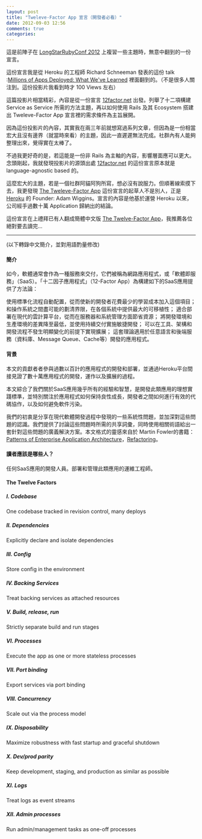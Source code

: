 ```yaml
---
layout: post
title: "Tweleve-Factor App 宣言（開發者必看）"
date: 2012-09-03 12:56
comments: true
categories: 
---
```


這是前陣子在 [LongStarRubyConf 2012](http://www.lonestarrubyconf.com/) 上複習一些主題時，無意中翻到的一份宣言。

這份宣言我是從 Heroku 的工程師 Richard Schneeman 發表的這份 talk :[Millions of Apps Deployed: What We've Learned](https://speakerdeck.com/u/schneems/p/millions-of-apps-deployed-presented-at-lsrc) 裡面翻到的。（不是很多人關注到。這份投影片我看到時才 100 Views 左右）


<script async class="speakerdeck-embed" data-id="50254cb6af597c0002005bf3" data-ratio="1.3333333333333333" src="//speakerdeck.com/assets/embed.js"></script>


這篇投影片相當精彩，內容是從一份宣言 [12factor.net](http://12factor.net) 出發。列舉了十二項構建 Service as Service 所需的方法主題，再以如何使用 Rails 及其 Ecosystem 搭建出 Tweleve-Factor App 宣言裡的需求條件為主旨展開。

因為這份投影片的內容，其實我在兩三年前就想寫過系列文章，但因為是一份相當宏大且沒有邊界（就當時來看）的主題，因此一直遲遲無法完成。社群內有人能夠整理出來，覺得實在太棒了。

不過我更好奇的是，若這能是一份非 Rails 為主軸的內容，影響層面應可以更大。念頭剛起，我就發現投影片的源頭出處 [12factor.net](http://12factor.net) 的這份宣言原本就是 language-agnostic based 的。

這麼宏大的主題，若是一個社群阿貓阿狗所寫，想必沒有說服力。但順著線索摸下去，我更發現 [The Tweleve-Factor App](http://www.12factor.net/) 這份宣言的起草人不是別人，正是 [Heroku](http://heroku.com) 的 Founder: Adam Wiggins。宣言的內容是他基於運營 Heroku 以來，公司經手過數十萬 Application 歸納出的結論。

這份宣言在上禮拜已有人翻成簡體中文版 [The Twelve-Factor App](http://www.harmy.me/the-twelve-factor-app.html)，我推薦各位絕對要去讀完...

<hr>

(以下轉錄中文簡介，並對用語酌量修改)


#### 簡介

如今，軟體通常會作為一種服務來交付，它們被稱為網路應用程式，或「軟體即服務」（SaaS）。「十二因子應用程式」（12-Factor App）為構建如下的SaaS應用提供了方法論：

使用標準化流程自動配置，從而使新的開發者花費最少的學習成本加入這個項目；
和操作系統之間盡可能的劃清界限，在各個系統中提供最大的可移植性；
適合部署在現代的雲計算平台，從而在服務器和系統管理方面節省資源；
將開發環境和生產環境的差異降至最低，並使用持續交付實施敏捷開發；
可以在工具、架構和開發流程不發生明顯變化的前提下實現擴展；
這套理論適用於任意語言和後端服務（資料庫、Message Queue、Cache等）開發的應用程式。

#### 背景

本文的貢獻者者參與過數以百計的應用程式的開發和部署，並通過Heroku平台間接見證了數十萬應用程式的開發，運作以及擴展的過程。

本文綜合了我們關於SaaS應用幾乎所有的經驗和智慧，是開發此類應用的理想實踐標準，並特別關注於應用程式如何保持良性成長，開發者之間如何進行有效的代碼協作，以及如何避免軟件污染。

我們的初衷是分享在現代軟體開發過程中發現的一些系統性問題，並加深對這些問題的認識。我們提供了討論這些問題時所需的共享詞彙，同時使用相關術語給出一套針對這些問題的廣義解決方案。本文格式的靈感來自於 Martin Fowler的書籍：[Patterns of Enterprise Application Architecture](http://books.google.com/books/about/Patterns_of_enterprise_application_archi.html?id=FyWZt5DdvFkC)，[Refactoring](http://books.google.com/books/about/Refactoring.html?id=1MsETFPD3I0C)。

#### 讀者應該是哪些人？

任何SaaS應用的開發人員。部署和管理此類應用的運維工程師。

#### The Twelve Factors

##### I. Codebase
One codebase tracked in revision control, many deploys
#####  II. Dependencies
Explicitly declare and isolate dependencies
#####  III. Config
Store config in the environment
#####  IV. Backing Services
Treat backing services as attached resources
#####  V. Build, release, run
Strictly separate build and run stages
#####  VI. Processes
Execute the app as one or more stateless processes
#####  VII. Port binding
Export services via port binding
#####  VIII. Concurrency
Scale out via the process model
#####  IX. Disposability
Maximize robustness with fast startup and graceful shutdown
#####  X. Dev/prod parity
Keep development, staging, and production as similar as possible
#####  XI. Logs
Treat logs as event streams
#####  XII. Admin processes
Run admin/management tasks as one-off processes